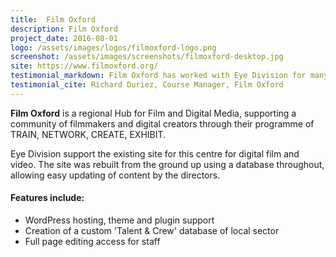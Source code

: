 ```yaml
---
title:  Film Oxford
description: Film Oxford
project_date: 2016-08-01
logo: /assets/images/logos/filmoxford-logo.png
screenshot: /assets/images/screenshots/filmoxford-desktop.jpg
site: https://www.filmoxford.org/
testimonial_markdown: Film Oxford has worked with Eye Division for many years providing us with the support and expert advice we need. As well as helping us with all the routine stuff to keep our website running effectively, they have helped us out of a pickle on more than one occasion.
testimonial_cite: Richard Duriez, Course Manager, Film Oxford
---
```


**Film Oxford** is a regional Hub for Film and Digital Media, supporting a community of filmmakers and digital creators through their programme of TRAIN, NETWORK, CREATE, EXHIBIT.  

Eye Division support the existing site for this centre for digital film and video. The site was rebuilt from the ground up using  a database throughout, allowing easy updating of content by the directors.  

<h4>Features include:</h4>
<ul class="list-group">
<li class="list-group-item">WordPress hosting, theme and plugin support</li>
<li class="list-group-item">Creation of a custom 'Talent &amp; Crew' database of local sector</li>
<li class="list-group-item">Full page editing access for staff</li>
</ul>
